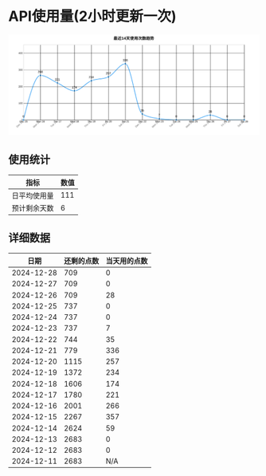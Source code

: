 # API使用量(2小时更新一次)



 ![走势图](./chart.svg)

## 使用统计

| 指标 | 数值 |
|------|------|
| 日平均使用量 | 111 |
| 预计剩余天数 | 6 |

## 详细数据

| 日期 | 还剩的点数 | 当天用的点数 |
|------|------------|-------------|
| 2024-12-28 | 709 | 0 |
| 2024-12-27 | 709 | 0 |
| 2024-12-26 | 709 | 28 |
| 2024-12-25 | 737 | 0 |
| 2024-12-24 | 737 | 0 |
| 2024-12-23 | 737 | 7 |
| 2024-12-22 | 744 | 35 |
| 2024-12-21 | 779 | 336 |
| 2024-12-20 | 1115 | 257 |
| 2024-12-19 | 1372 | 234 |
| 2024-12-18 | 1606 | 174 |
| 2024-12-17 | 1780 | 221 |
| 2024-12-16 | 2001 | 266 |
| 2024-12-15 | 2267 | 357 |
| 2024-12-14 | 2624 | 59 |
| 2024-12-13 | 2683 | 0 |
| 2024-12-12 | 2683 | 0 |
| 2024-12-11 | 2683 | N/A |

